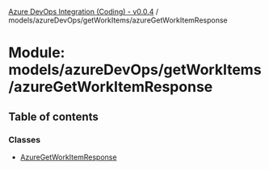 [Azure DevOps Integration (Coding) - v0.0.4](../README.md) / models/azureDevOps/getWorkItems/azureGetWorkItemResponse

# Module: models/azureDevOps/getWorkItems/azureGetWorkItemResponse

## Table of contents

### Classes

- [AzureGetWorkItemResponse](../classes/models_azureDevOps_getWorkItems_azureGetWorkItemResponse.AzureGetWorkItemResponse.md)
